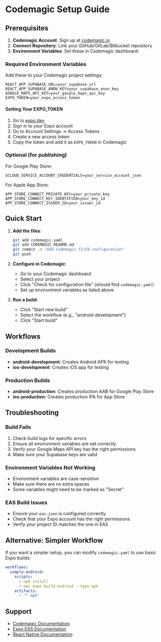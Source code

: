 # Codemagic Setup Guide

## Prerequisites

1. **Codemagic Account**: Sign up at [codemagic.io](https://codemagic.io)
2. **Connect Repository**: Link your GitHub/GitLab/Bitbucket repository
3. **Environment Variables**: Set these in Codemagic dashboard:

### Required Environment Variables

Add these to your Codemagic project settings:

```
REACT_APP_SUPABASE_URL=your_supabase_url
REACT_APP_SUPABASE_ANON_KEY=your_supabase_anon_key
GOOGLE_MAPS_API_KEY=your_google_maps_api_key
EXPO_TOKEN=your_expo_access_token
```

#### Getting Your EXPO_TOKEN

1. Go to [expo.dev](https://expo.dev)
2. Sign in to your Expo account
3. Go to Account Settings → Access Tokens
4. Create a new access token
5. Copy the token and add it as `EXPO_TOKEN` in Codemagic

### Optional (for publishing)

For Google Play Store:
```
GCLOUD_SERVICE_ACCOUNT_CREDENTIALS=your_service_account_json
```

For Apple App Store:
```
APP_STORE_CONNECT_PRIVATE_KEY=your_private_key
APP_STORE_CONNECT_KEY_IDENTIFIER=your_key_id
APP_STORE_CONNECT_ISSUER_ID=your_issuer_id
```

## Quick Start

1. **Add the files**:
   ```bash
   git add codemagic.yaml
   git add CODEMAGIC_README.md
   git commit -m "Add Codemagic CI/CD configuration"
   git push
   ```

2. **Configure in Codemagic**:
   - Go to your Codemagic dashboard
   - Select your project
   - Click "Check for configuration file" (should find `codemagic.yaml`)
   - Set up environment variables as listed above

3. **Run a build**:
   - Click "Start new build"
   - Select the workflow (e.g., "android-development")
   - Click "Start build"

## Workflows

### Development Builds
- **android-development**: Creates Android APK for testing
- **ios-development**: Creates iOS app for testing

### Production Builds
- **android-production**: Creates production AAB for Google Play Store
- **ios-production**: Creates production IPA for App Store

## Troubleshooting

### Build Fails
1. Check build logs for specific errors
2. Ensure all environment variables are set correctly
3. Verify your Google Maps API key has the right permissions
4. Make sure your Supabase keys are valid

### Environment Variables Not Working
- Environment variables are case-sensitive
- Make sure there are no extra spaces
- Some variables might need to be marked as "Secret"

### EAS Build Issues
- Ensure your `eas.json` is configured correctly
- Check that your Expo account has the right permissions
- Verify your project ID matches the one in EAS

## Alternative: Simpler Workflow

If you want a simpler setup, you can modify `codemagic.yaml` to use basic Expo builds:

```yaml
workflows:
  simple-android:
    scripts:
      - npm install
      - npx expo build:android --type apk
    artifacts:
      - "*.apk"
```

## Support

- [Codemagic Documentation](https://docs.codemagic.io/)
- [Expo EAS Documentation](https://docs.expo.dev/build/introduction/)
- [React Native Documentation](https://reactnative.dev/docs/environment-setup)
